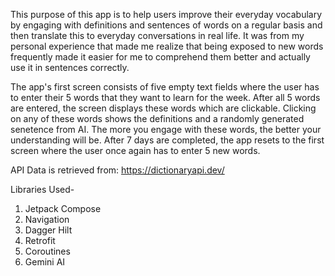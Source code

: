 This purpose of this app is to help users improve their everyday vocabulary by engaging with definitions and sentences of words on a regular basis and then translate this to everyday conversations in real life. 
It was from my personal experience that made me realize that being exposed to new words frequently made it easier for me to comprehend them better and actually use it in sentences correctly.

The app's first screen consists of five empty text fields where the user has to enter their 5 words that they want to learn for the week. After all 5 words are entered, the screen displays these words which are
clickable. Clicking on any of these words shows the definitions and a randomly generated senetence from AI. The more you engage with these words, the better your understanding will be. After 7 days are completed,
the app resets to the first screen where the user once again has to enter 5 new words.

API Data is retrieved from: https://dictionaryapi.dev/

Libraries Used-
1. Jetpack Compose
2. Navigation
3. Dagger Hilt
4. Retrofit
5. Coroutines
6. Gemini AI
